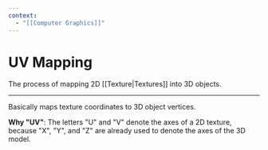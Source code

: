 ```yaml
---
context:
  - "[[Computer Graphics]]"
---
```


# UV Mapping

The process of mapping 2D [[Texture|Textures]] into 3D objects.

---

Basically maps texture coordinates to 3D object vertices.

**Why "UV"**: The letters "U" and "V" denote the axes of a 2D texture, because "X", "Y", and "Z" are already used to denote the axes of the 3D model.
